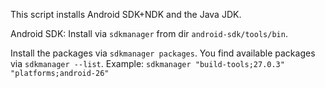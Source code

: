 This script installs Android SDK+NDK and the Java JDK.

Android SDK:
Install via `sdkmanager` from dir `android-sdk/tools/bin`.

Install the packages via `sdkmanager packages`.
You find available packages via `sdkmanager --list`.
Example: 
`sdkmanager "build-tools;27.0.3" "platforms;android-26"`
